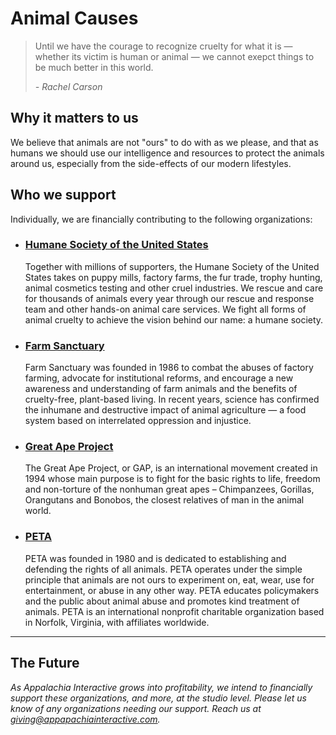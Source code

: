 # Animal Causes

> Until we have the courage to recognize cruelty for what it is — whether its victim is human or animal — we cannot exepct things to be much better in this world.
>
> *- Rachel Carson*

## Why it matters to us

We believe that animals are not "ours" to do with as we please, and that as humans we should use our intelligence and resources to protect the animals around us, especially from the side-effects of our modern lifestyles.

## Who we support

Individually, we are financially contributing to the following organizations:

- ### [Humane Society of the United States](https://www.humanesociety.org/)

  Together with millions of supporters, the Humane Society of the United States takes on puppy mills, factory farms, the fur trade, trophy hunting, animal cosmetics testing and other cruel industries. We rescue and care for thousands of animals every year through our rescue and response team and other hands-on animal care services. We fight all forms of animal cruelty to achieve the vision behind our name: a humane society.

- ### [Farm Sanctuary](https://www.farmsanctuary.org)

  Farm Sanctuary was founded in 1986 to combat the abuses of factory farming, advocate for institutional reforms, and encourage a new awareness and understanding of farm animals and the benefits of cruelty-free, plant-based living. In recent years, science has confirmed the inhumane and destructive impact of animal agriculture — a food system based on interrelated oppression and injustice.

- ### [Great Ape Project](https://www.projetogap.org.br/en/)

  The Great Ape Project, or GAP, is an international movement created in 1994 whose main purpose is to fight for the basic rights to life, freedom and non-torture of the nonhuman great apes – Chimpanzees, Gorillas, Orangutans and Bonobos, the closest relatives of man in the animal world.

- ### [PETA](https://peta.org)

  PETA was founded in 1980 and is dedicated to establishing and defending the rights of all animals. PETA operates under the simple principle that animals are not ours to experiment on, eat, wear, use for entertainment, or abuse in any other way. PETA educates policymakers and the public about animal abuse and promotes kind treatment of animals. PETA is an international nonprofit charitable organization based in Norfolk, Virginia, with affiliates worldwide.

---

## The Future

*As Appalachia Interactive grows into profitability, we intend to financially support these organizations, and more, at the studio level.  Please let us know of any organizations needing our support.  Reach us at [giving@appapachiainteractive.com](mailto:giving@appalachiainteractive.com).*
